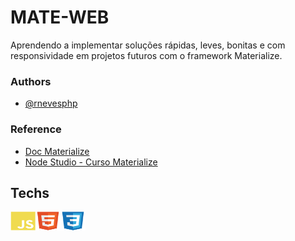 
# MATE-WEB

Aprendendo a implementar soluções rápidas, leves, bonitas e com responsividade em projetos futuros com o framework Materialize.


### Authors

- [@rnevesphp](https://github.com/rnevesphp)


### Reference
 - [Doc Materialize](https://materializecss.com/)
 - [Node Studio - Curso Materialize](https://www.nodestudio.com.br/curso/curso-de-materialize-css)


## Techs
<img align="center" alt="Romeu-Js" height="30" width="40" src="https://raw.githubusercontent.com/devicons/devicon/master/icons/javascript/javascript-plain.svg" /><img  align="center" alt="Romeu-HTML" height="30" width="40" src="https://raw.githubusercontent.com/devicons/devicon/master/icons/html5/html5-original.svg" /><img align="center" alt="Romeu-CSS" height="30" width="40" src="https://raw.githubusercontent.com/devicons/devicon/master/icons/css3/css3-original.svg" />
